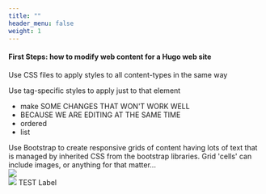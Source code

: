 ```yaml
---
title: ""
header_menu: false
weight: 1
---
```


<div class="lead">
  <h4>First Steps: how to modify web content for a Hugo web site</h4>
</div>

Use CSS files to apply styles to all content-types in the same way

Use tag-specific styles to apply just to that element

<ul>
<li>make SOME CHANGES THAT WON'T WORK WELL</li>
<li>BECAUSE WE ARE EDITING AT THE SAME TIME</li>
<li>ordered</li>
<li>list</li>
</ul>

<div class="row">
  <div class="col-lg-4">
  Use Bootstrap to create responsive grids of content having lots of text that is managed by inherited CSS from the bootstrap libraries. Grid 'cells' can include images, or anything for that matter...
  </div>
  <div class="col-lg-4">
  <img src="https://vtecostudies.org/wp-content/uploads/2022/06/Knob-lipped-Fairy-shrimp_Nathanial-Sharp_Sharon-VT_3-390x588.jpg">
  </div>
  <div class="col-lg-4">
  <img src="https://val.vtecostudies.org/wp-content/uploads/2020/01/nine-spotted-2.jpeg">
  <label> TEST Label</label>
  </div>
</div>
